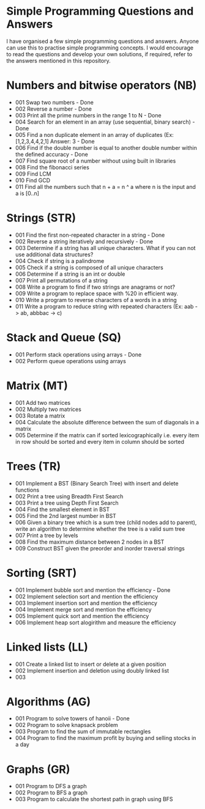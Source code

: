 # Simple Programming Questions and Answers

I have organised a few simple programming questions and answers. Anyone can use this to practise simple programming concepts. I would encourage to read the questions and develop your own solutions, if required, refer to the answers mentioned in this repository.

# Numbers and bitwise operators (NB)

- 001 Swap two numbers - Done
- 002 Reverse a number - Done
- 003 Print all the prime numbers in the range 1 to N - Done
- 004 Search for an element in an array (use sequential, binary search) - Done
- 005 Find a non duplicate element in an array of duplicates (Ex: [1,2,3,4,4,2,1] Answer: 3 - Done
- 006 Find if the double number is equal to another double number within the defined accuracy - Done
- 007 Find square root of a number without using built in libraries
- 008 Find the fibonacci series
- 009 Find LCM
- 010 Find GCD
- 011 Find all the numbers such that n + a = n ^ a where n is the input and a is [0..n]

# Strings (STR)

- 001 Find the first non-repeated character in a string - Done
- 002 Reverse a string iteratively and recursively - Done
- 003 Determine if a string has all unique characters. What if you can not use additional data structures?
- 004 Check if string is a palindrome
- 005 Check if a string is composed of all unique characters
- 006 Determine if a string is an int or double
- 007 Print all permutations of a string
- 008 Write a program to find if two strings are anagrams or not?
- 009 Write a program to replace space with %20 in efficient way.
- 010 Write a program to reverse characters of a words in a string
- 011 Write a program to reduce string with repeated characters (Ex: aab -> ab, abbbac -> c)

# Stack and Queue (SQ)

- 001 Perform stack operations using arrays - Done
- 002 Perform queue operations using arrays

# Matrix (MT)

- 001 Add two matrices
- 002 Multiply two matrices
- 003 Rotate a matrix
- 004 Calculate the absolute difference between the sum of diagonals in a matrix
- 005 Determine if the matrix can if sorted lexicographically i.e. every item in row should be sorted and every item in column should be sorted

# Trees (TR)

- 001 Implement a BST (Binary Search Tree) with insert and delete functions
- 002 Print a tree using Breadth First Search
- 003 Print a tree using Depth First Search
- 004 Find the smallest element in BST
- 005 Find the 2nd largest number in BST
- 006 Given a binary tree which is a sum tree (child nodes add to parent), write an algorithm to determine whether the tree is a valid sum tree
- 007 Print a tree by levels
- 008 Find the maximum distance between 2 nodes in a BST
- 009 Construct BST given the preorder and inorder traversal strings

# Sorting (SRT)

- 001 Implement bubble sort and mention the efficiency - Done
- 002 Implement selection sort and mention the efficiency
- 003 Implement insertion sort  and mention the efficiency
- 004 Implement merge sort and mention the efficiency
- 005 Implement quick sort and mention the efficiency
- 006 Implement heap sort alogirithm and measure the efficiency

# Linked lists (LL)

- 001 Create a linked list to insert or delete at a given position
- 002 Implement insertion and deletion using doubly linked list
- 003 

# Algorithms (AG)

- 001 Program to solve towers of hanoii - Done
- 002 Program to solve knapsack problem
- 003 Program to find the sum of immutable rectangles
- 004 Program to find the maximum profit by buying and selling stocks in a day

# Graphs (GR)

- 001 Program to DFS a graph
- 002 Program to BFS a graph
- 003 Program to calculate the shortest path in graph using BFS